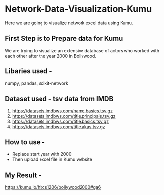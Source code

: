 # Network-Data-Visualization-Kumu
Here we are going to visualize network excel data using Kumu.
## First Step is to Prepare data for Kumu
We are trying to visualize an extensive database of actors who worked with each other after the year 2000 in Bollywood.
## Libaries used - 
  numpy, pandas, scikit-network
## Dataset used - tsv data from IMDB
1. https://datasets.imdbws.com/name.basics.tsv.gz
2. https://datasets.imdbws.com/title.principals.tsv.gz
3. https://datasets.imdbws.com/title.basics.tsv.gz
4. https://datasets.imdbws.com/title.akas.tsv.gz
## How to use -
  - Replace start year with 2000
  - Then upload excel file in Kumu website
## My Result -
  https://kumu.io/hkcs1206/bollywood2000#ga6
  
